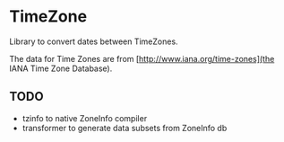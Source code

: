 # TimeZone

Library to convert dates between TimeZones.

The data for Time Zones are from [http://www.iana.org/time-zones](the
IANA Time Zone Database).

## TODO

- tzinfo to native ZoneInfo compiler
- transformer to generate data subsets from ZoneInfo db